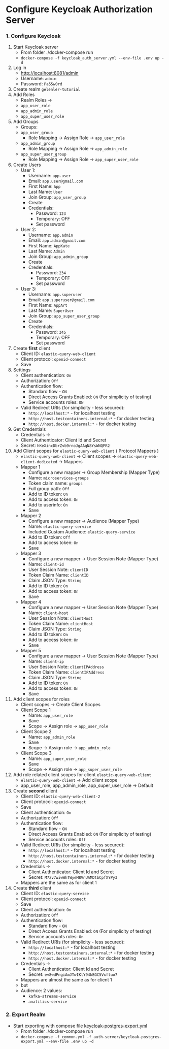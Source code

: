 # Configure Keycloak Authorization Server

### 1. Configure Keycloak

1. Start Keycloak server
    - From folder ./docker-compose run
    - `docker-compose -f keycloak_auth_server.yml --env-file .env up -d`
2. Log in
    - [http://localhost:8081/admin](http://localhost:8081/admin)
    - Username: `admin`
    - Password: `Pa55w0rd`
3. Create realm `gelenler-tutorial`
4. Add Roles
    - Realm Roles ->
    - `app_user_role`
    - `app_admin_role`
    - `app_super_user_role`
5. Add Groups
    - Groups:
    - `app_user_group`
        - Role Mapping -> Assign Role -> `app_user_role`
    - `app_admin_group`
        - Role Mapping -> Assign Role -> `app_admin_role`
    - `app_super_user_group`
        - Role Mapping -> Assign Role -> `app_super_user_role`
6. Create Users
    - User 1:
        - Username: `app.user`
        - Email: `app.user@gmail.com`
        - First Name: `App`
        - Last Name: `User`
        - Join Group: `app_user_group`
        - Create
        - Credentials:
            - Password: `123`
            - Temporary:  OFF
            - Set password
    - User 2:
        - Username: `app.admin`
        - Email: `app.admin@gmail.com`
        - First Name: `AppKate`
        - Last Name: `Admin`
        - Join Group: `app_admin_group`
        - Create
        - Credentials:
            - Password: `234`
            - Temporary:  OFF
            - Set password
    - User 3:
        - Username: `app.superuser`
        - Email: `app.superuser@gmail.com`
        - First Name: `AppArt`
        - Last Name: `SuperUser`
        - Join Group: `app_super_user_group`
        - Create
        - Credentials:
            - Password: `345`
            - Temporary:  OFF
            - Set password
7. Create **first** client
    - Client ID: `elastic-query-web-client`
    - Client protocol: `openid-connect`
    - Save
8. Settings
    - Client authentication: `On`
    - Authorization: `Off`
    - Authentication flow:
        - Standard flow - `ON`
        - Direct Access Grants Enabled: `ON` (For simplicity of testing)
        - Service accounts roles: `ON`
    - Valid Redirect URIs (for simplicity - less secured):
        - `http://localhost:*` - for localhost testing
        - `http://host.testcontainers.internal:*` - for docker testing
        - `http://host.docker.internal:*` - for docker testing
9. Get Credentials
    - Credentials ->
    - Client Authenticator: Client Id and Secret
    - Secret: `hKeXincDbrZvb9rnoJgAAqN8YsWNQPR2`
10. Add Client scopes for `elastic-query-web-client` ( Protocol Mappers )
    - `elastic-query-web-client` -> Client scopes -> `elastic-query-web-client-dedicated` -> Mappers
    - Mapper 1
        - Configure a new mapper -> Group Membership (Mapper Type)
        - Name: `microservices-groups`
        - Token claim name: `groups`
        - Full group path: `Off`
        - Add to ID token: `On`
        - Add to access token: `On`
        - Add to userinfo: `On`
        - Save
    - Mapper 2
        - Configure a new mapper -> Audience (Mapper Type)
        - Name: `elastic-query-service`
        - Included Custom Audience: `elastic-query-service`
        - Add to ID token: `Off`
        - Add to access token: `On`
        - Save
    - Mapper 3
        - Configure a new mapper -> User Session Note (Mapper Type)
        - Name: `client-id`
        - User Session Note: `clientID`
        - Token Claim Name: `clientID`
        - Claim JSON Type: `String`
        - Add to ID token: `On`
        - Add to access token: `On`
        - Save
    - Mapper 4
        - Configure a new mapper -> User Session Note (Mapper Type)
        - Name: `client-host`
        - User Session Note: `clientHost`
        - Token Claim Name: `clientHost`
        - Claim JSON Type: `String`
        - Add to ID token: `On`
        - Add to access token: `On`
        - Save
    - Mapper 5
        - Configure a new mapper -> User Session Note (Mapper Type)
        - Name: `client-ip`
        - User Session Note: `clientIPAddress`
        - Token Claim Name: `clientIPAddress`
        - Claim JSON Type: `String`
        - Add to ID token: `On`
        - Add to access token: `On`
        - Save
11. Add client scopes for roles
    - Client scopes -> Create Client Scopes
    - Client Scope 1
        - Name: `app_user_role`
        - Save
        - Scope -> Assign role -> `app_user_role`
    - Client Scope 2
        - Name: `app_admin_role`
        - Save
        - Scope -> Assign role -> `app_admin_role`
    - Client Scope 3
        - Name: `app_super_user_role`
        - Save
        - Scope -> Assign role -> `app_super_user_role`
12. Add role related client scopes for client `elastic-query-web-client`
    - `elastic-query-web-client` -> Add client scope
    - app_user_role, app_admin_role, app_super_user_role -> Default
13. Create **second** client
    - Client ID: `elastic-query-web-client-2`
    - Client protocol: `openid-connect`
    - Save
    - Client authentication: `On`
    - Authorization: `Off`
    - Authentication flow:
        - Standard flow - `ON`
        - Direct Access Grants Enabled: `ON` (For simplicity of testing)
        - Service accounts roles: `Off`
    - Valid Redirect URIs (for simplicity - less secured):
        - `http://localhost:*` - for localhost testing
        - `http://host.testcontainers.internal:*` - for docker testing
        - `http://host.docker.internal:*` - for docker testing
    - Credentials ->
        - Client Authenticator: Client Id and Secret
        - Secret: `M7zv7wiwWhTWyeM8VnUAMDtbCpfXYPy3`
    - Mappers are the same as for client 1
14. Create **third** client
    - Client ID: `elastic-query-service`
    - Client protocol: `openid-connect`
    - Save
    - Client authentication: `On`
    - Authorization: `Off`
    - Authentication flow:
        - Standard flow - `ON`
        - Direct Access Grants Enabled: `ON` (For simplicity of testing)
        - Service accounts roles: `On`
    - Valid Redirect URIs (for simplicity - less secured):
        - `http://localhost:*` - for localhost testing
        - `http://host.testcontainers.internal:*` - for docker testing
        - `http://host.docker.internal:*` - for docker testing
    - Credentials ->
        - Client Authenticator: Client Id and Secret
        - Secret: `ev8wdPngiAmJTwIKlY94kBGC5Vxfluo7`
    - Mappers are almost the same as for client 1
    - but
    - Audience: 2 values:
      - `kafka-streams-service`
      - `analitics-service`

### 2. Export Realm

- Start exporting with compose file [keycloak-postgres-export.yml](/docker-compose/keycloak_auth_server-export.yml)
    - From folder ./docker-compose run
    - `docker-compose -f common.yml -f auth-server/keycloak-postgres-export.yml --env-file .env up -d`
